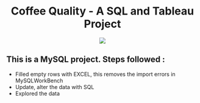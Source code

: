 <h1 align = 'center'>  Coffee Quality  - A SQL and Tableau Project </h1>
<p align = 'center'>
  
 <img src = 'https://i.pinimg.com/originals/90/9a/4c/909a4ca496c0a739ce2ead54f70b4eab.gif'>

</p>


## This is a MySQL project. Steps followed : ##

  - Filled empty rows with EXCEL, this removes the import errors in MySQLWorkBench
  - Update, alter the data with SQL
  - Explored the data
